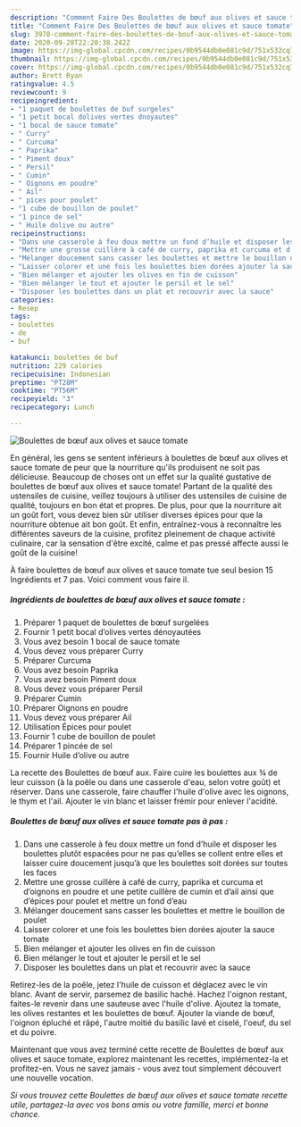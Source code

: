 ```yaml
---
description: "Comment Faire Des Boulettes de bœuf aux olives et sauce tomate"
title: "Comment Faire Des Boulettes de bœuf aux olives et sauce tomate"
slug: 3978-comment-faire-des-boulettes-de-bouf-aux-olives-et-sauce-tomate
date: 2020-09-28T22:20:38.242Z
image: https://img-global.cpcdn.com/recipes/0b9544db0e081c9d/751x532cq70/boulettes-de-boeuf-aux-olives-et-sauce-tomate-photo-principale-de-la-recette.jpg
thumbnail: https://img-global.cpcdn.com/recipes/0b9544db0e081c9d/751x532cq70/boulettes-de-boeuf-aux-olives-et-sauce-tomate-photo-principale-de-la-recette.jpg
cover: https://img-global.cpcdn.com/recipes/0b9544db0e081c9d/751x532cq70/boulettes-de-boeuf-aux-olives-et-sauce-tomate-photo-principale-de-la-recette.jpg
author: Brett Ryan
ratingvalue: 4.5
reviewcount: 9
recipeingredient:
- "1 paquet de boulettes de buf surgeles"
- "1 petit bocal dolives vertes dnoyautes"
- "1 bocal de sauce tomate"
- " Curry"
- " Curcuma"
- " Paprika"
- " Piment doux"
- " Persil"
- " Cumin"
- " Oignons en poudre"
- " Ail"
- " pices pour poulet"
- "1 cube de bouillon de poulet"
- "1 pince de sel"
- " Huile dolive ou autre"
recipeinstructions:
- "Dans une casserole à feu doux mettre un fond d’huile et disposer les boulettes plutôt espacées pour ne pas qu’elles se collent entre elles et laisser cuire doucement jusqu’à que les boulettes soit dorées sur toutes les faces"
- "Mettre une grosse cuillère à café de curry, paprika et curcuma et d’oignons en poudre et une petite cuillère de cumin et d’ail ainsi que d’épices pour poulet et mettre un fond d’eau"
- "Mélanger doucement sans casser les boulettes et mettre le bouillon de poulet"
- "Laisser colorer et une fois les boulettes bien dorées ajouter la sauce tomate"
- "Bien mélanger et ajouter les olives en fin de cuisson"
- "Bien mélanger le tout et ajouter le persil et le sel"
- "Disposer les boulettes dans un plat et recouvrir avec la sauce"
categories:
- Resep
tags:
- boulettes
- de
- buf

katakunci: boulettes de buf 
nutrition: 229 calories
recipecuisine: Indonesian
preptime: "PT28M"
cooktime: "PT56M"
recipeyield: "3"
recipecategory: Lunch

---
```



![Boulettes de bœuf aux olives et sauce tomate](https://img-global.cpcdn.com/recipes/0b9544db0e081c9d/751x532cq70/boulettes-de-boeuf-aux-olives-et-sauce-tomate-photo-principale-de-la-recette.jpg)

En général, les gens se sentent inférieurs à boulettes de bœuf aux olives et sauce tomate de peur que la nourriture qu'ils produisent ne soit pas délicieuse. Beaucoup de choses ont un effet sur la qualité gustative de boulettes de bœuf aux olives et sauce tomate! Partant de la qualité des ustensiles de cuisine, veillez toujours à utiliser des ustensiles de cuisine de qualité, toujours en bon état et propres. De plus, pour que la nourriture ait un goût fort, vous devez bien sûr utiliser diverses épices pour que la nourriture obtenue ait bon goût. Et enfin, entraînez-vous à reconnaître les différentes saveurs de la cuisine, profitez pleinement de chaque activité culinaire, car la sensation d'être excité, calme et pas pressé affecte aussi le goût de la cuisine!

<!--inarticleads1-->

À faire boulettes de bœuf aux olives et sauce tomate tue seul besion 15 Ingrédients et 7 pas. Voici comment vous faire il.

##### Ingrédients de boulettes de bœuf aux olives et sauce tomate :

1. Préparer 1 paquet de boulettes de bœuf surgelées
1. Fournir 1 petit bocal d’olives vertes dénoyautées
1. Vous avez besoin 1 bocal de sauce tomate
1. Vous devez vous préparer  Curry
1. Préparer  Curcuma
1. Vous avez besoin  Paprika
1. Vous avez besoin  Piment doux
1. Vous devez vous préparer  Persil
1. Préparer  Cumin
1. Préparer  Oignons en poudre
1. Vous devez vous préparer  Ail
1. Utilisation  Épices pour poulet
1. Fournir 1 cube de bouillon de poulet
1. Préparer 1 pincée de sel
1. Fournir  Huile d’olive ou autre


La recette des Boulettes de bœuf aux. Faire cuire les boulettes aux ¾ de leur cuisson (à la poêle ou dans une casserole d&#39;eau, selon votre goût) et réserver. Dans une casserole, faire chauffer l&#39;huile d&#39;olive avec les oignons, le thym et l&#39;ail. Ajouter le vin blanc et laisser frémir pour enlever l&#39;acidité. 

<!--inarticleads2-->

##### Boulettes de bœuf aux olives et sauce tomate pas à pas :

1. Dans une casserole à feu doux mettre un fond d’huile et disposer les boulettes plutôt espacées pour ne pas qu’elles se collent entre elles et laisser cuire doucement jusqu’à que les boulettes soit dorées sur toutes les faces
1. Mettre une grosse cuillère à café de curry, paprika et curcuma et d’oignons en poudre et une petite cuillère de cumin et d’ail ainsi que d’épices pour poulet et mettre un fond d’eau
1. Mélanger doucement sans casser les boulettes et mettre le bouillon de poulet
1. Laisser colorer et une fois les boulettes bien dorées ajouter la sauce tomate
1. Bien mélanger et ajouter les olives en fin de cuisson
1. Bien mélanger le tout et ajouter le persil et le sel
1. Disposer les boulettes dans un plat et recouvrir avec la sauce


Retirez-les de la poêle, jetez l&#39;huile de cuisson et déglacez avec le vin blanc. Avant de servir, parsemez de basilic haché. Hachez l&#39;oignon restant, faites-le revenir dans une sauteuse avec l&#39;huile d&#39;olive. Ajoutez la tomate, les olives restantes et les boulettes de bœuf. Ajouter la viande de bœuf, l&#39;oignon épluché et râpé, l&#39;autre moitié du basilic lavé et ciselé, l&#39;oeuf, du sel et du poivre. 

<!--inarticleads1-->

<p>
Maintenant que vous avez terminé cette recette de Boulettes de bœuf aux olives et sauce tomate, explorez maintenant les recettes, implémentez-la et profitez-en. Vous ne savez jamais - vous avez tout simplement découvert une nouvelle vocation.
</p>

<p>
<i>Si vous trouvez cette Boulettes de bœuf aux olives et sauce tomate recette utile, partagez-la avec vos bons amis ou votre famille, merci et bonne chance.</i>
</p>
